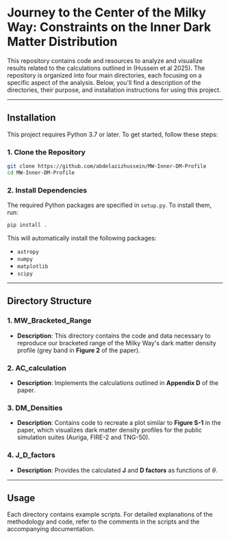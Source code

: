 # Journey to the Center of the Milky Way: Constraints on the Inner Dark Matter Distribution 

This repository contains code and resources to analyze and visualize results related to the calculations outlined in (Hussein et al 2025). The repository is organized into four main directories, each focusing on a specific aspect of the analysis. Below, you'll find a description of the directories, their purpose, and installation instructions for using this project.

---
## Installation

This project requires Python 3.7 or later. To get started, follow these steps:

### 1. Clone the Repository

```bash
git clone https://github.com/abdelazizhussein/MW-Inner-DM-Profile
cd MW-Inner-DM-Profile
```

### 2. Install Dependencies

The required Python packages are specified in `setup.py`. To install them, run:

```bash
pip install .
```

This will automatically install the following packages:

- `astropy`
- `numpy`
- `matplotlib`
- `scipy`

---

## Directory Structure

### 1. **MW\_Bracketed\_Range** 

- **Description**: This directory contains the code and data necessary to reproduce our bracketed range of the Milky Way's dark matter density profile (grey band in **Figure 2** of the paper). 

### 2. **AC\_calculation**

- **Description**: Implements the calculations outlined in **Appendix D** of the paper. 

### 3. **DM\_Densities**

- **Description**: Contains code to recreate a plot similar to **Figure S-1** in the paper, which visualizes dark matter density profiles for the public simulation suites (Auriga, FIRE-2 and TNG-50).

### 4. **J\_D\_factors**

- **Description**: Provides the calculated **J** and **D factors** as functions of $\theta$.

---



## Usage

Each directory contains example scripts. 
For detailed explanations of the methodology and code, refer to the comments in the scripts and the accompanying documentation.




